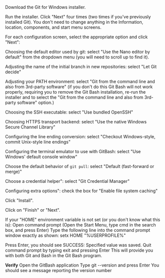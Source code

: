 Download the Git for Windows installer.

Run the installer. Click "Next" four times (two times if you've previously installed Git). You don't need to change anything in the Information, location, components, and start menu screens.

For each configuration screen, select the appropriate option and click "Next":

Choosing the default editor used by git: select "Use the Nano editor by default" from the dropdown menu (you will need to scroll up to find it).

Adjusting the name of the initial branch in new repositories: select "Let Git decide"

Adjusting your PATH environment: select "Git from the command line and also from 3rd-party software" (if you don't do this Git Bash will not work properly, requiring you to remove the Git Bash installation, re-run the installer and to select the "Git from the command line and also from 3rd-party software" option.)

Choosing the SSH executable: select "Use bundled OpenSSH"

Choosing HTTPS transport backend: select "Use the native Windows Secure Channel Library"

Configuring the line ending conversion: select "Checkout Windows-style, commit Unix-style line endings"

Configuring the terminal emulator to use with GitBash: select "Use Windows' default console window"

Choose the default behavior of `git pull`: select "Default (fast-forward or merge)"

Choose a credential helper": select "Git Credential Manager"

Configuring extra options": check the box for "Enable file system caching"

Click "Install".

Click on "Finish" or "Next".

If your "HOME" environment variable is not set (or you don't know what this is):
Open command prompt (Open the Start Menu, type cmd in the search box, and press Enter)
Type the following line into the command prompt window exactly as shown:
setx HOME "%USERPROFILE%"

Press Enter, you should see SUCCESS: Specified value was saved.
Quit command prompt by typing exit and pressing Enter
This will provide you with both Git and Bash in the Git Bash program.

**Verify**
Open the GitBash application
Type git --version and press Enter
You should see a message reporting the version number
